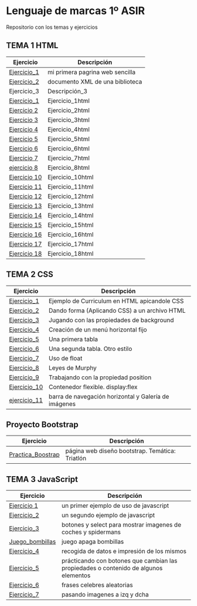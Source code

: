 # Lenguaje de marcas 1º ASIR
Repositorio con los temas y ejercicios

## TEMA 1 HTML

| Ejercicio | Descripción |
| --------- | ----------- |
| [Ejercicio_1](/TEMA1/ejercicio1.html) | mi primera pagrina web sencilla |
| [Ejercicio_2](/TEMA1/ejercicio2.xml) | documento XML de una biblioteca |
| Ejercicio_3 | Descripción_3 |
| [Ejercicio_1](/TEMA1/ejercicio1html.html) | Ejercicio_1html |
| [Ejercicio 2](/TEMA1/ejercicio2html.html) | Ejercicio_2html |
| [Ejercicio 3](/TEMA1/ejercicio3html.html) | Ejercicio_3html |
| [Ejercicio 4](/TEMA1/ejercicio4html.html) | Ejercicio_4html |
| [Ejercicio 5](/TEMA1/ejercicio5html.html) | Ejercicio_5html |
| [Ejercicio 6](/TEMA1/ejercicio6html.html) | Ejercicio_6html |
| [Ejercicio 7](/TEMA1/ejercicio7html.html) | Ejercicio_7html |
| [ejercicio 8](/TEMA1/ejercicio8) | Ejercicio_8html |
| [Ejercicio 10](/TEMA1/ejercicio10html.html)   | Ejercicio_10html |
| [Ejercicio 11](/TEMA1/ejercicio11html.html)   | Ejercicio_11html |
| [Ejercicio 12](/TEMA1/ejercicio12html.html)   | Ejercicio_12html |
| [Ejercicio 13](/TEMA1/ejercicio13html.html)   | Ejercicio_13html |
| [Ejercicio 14](/TEMA1/ejercicio14html.html)   | Ejercicio_14html |
| [Ejercicio 15](/TEMA1/ejercicio15html.html)   | Ejercicio_15html |
| [Ejercicio 16](/TEMA1/ejercicio16html.html)   | Ejercicio_16html |
| [Ejercicio 17](/TEMA1/ejercicio17)   | Ejercicio_17html |
| [Ejercicio 18](/TEMA1/ejercicio18)   | Ejercicio_18html |

## TEMA 2 CSS

| Ejercicio | Descripción |
| --------- | ----------- |
| [Ejercicio_1](TEMA2.CSS/ejercicio1) | Ejemplo de Curriculum en HTML apicandole CSS |
| [Ejercicio_2](TEMA2.CSS/ejercicio2) | Dando forma (Aplicando CSS) a un archivo HTML |
| [Ejercicio_3](TEMA2.CSS/ejercicio3) | Jugando con las propiedades de background |
| [Ejercicio_4](TEMA2.CSS/ejercicio4) | Creación de un menú horizontal fijo |
| [Ejercicio_5](TEMA2.CSS/ejercicio5) | Una primera tabla |
| [Ejercicio_6](TEMA2.CSS/ejercicio6) | Una segunda tabla. Otro estilo |
| [Ejercicio_7](TEMA2.CSS/ejercicio7) | Uso de float |
| [Ejercicio_8](TEMA2.CSS/ejercicio8) | Leyes de Murphy |
| [Ejercicio_9](Tema2.CSS/ejercicio9) | Trabajando con la propiedad position |
| [Ejercicio_10](TEMA2.CSS/ejercicio10) | Contenedor flexible. display:flex |
| [ejercicio_11](TEMA2.CSS/ejercicio11) | barra de navegación horizontal y Galería de imágenes |

## Proyecto Bootstrap

| Ejercicio | Descripción |
| --------- | ----------- |
| [Practica_Boostrap](ProyectoBootstrap/Practica_Bootstrap) | página web diseño bootstrap. Temática: Triatlón |

## TEMA 3 JavaScript

| Ejercicio | Descripción |
| --------- | ----------- |
| [Ejercicio 1](TEMA3.JavaScript/ejercicio1) | un primer ejemplo de uso de javascript |
| [Ejercicio_2](TEMA3.JavaScript/ejercicio2) | un segundo ejemplo de javascript |
| [Ejercicio_3](TEMA3.JavaScript/ejercicio3) | botones y select para mostrar imagenes de coches y spidermans|
| [Juego_bombillas](TEMA3.JavaScript/juego_bombillas) | juego apaga bombillas |
| [Ejercicio_4](TEMA3.JavaScript/ejercicio4) | recogida de datos e impresión de los mismos |
| [Ejercicio_5](TEMA3.JavaScript/ejercicio5) | prácticando con botones que cambian las propiedades o contenido de algunos elementos |
| [Ejercicio_6](TEMA3.JavaScript/ejercicio6) | frases celebres aleatorias |
| [Ejercicio_7](TEMA3.javaScript/ejercicio7) | pasando imagenes a izq y dcha |
